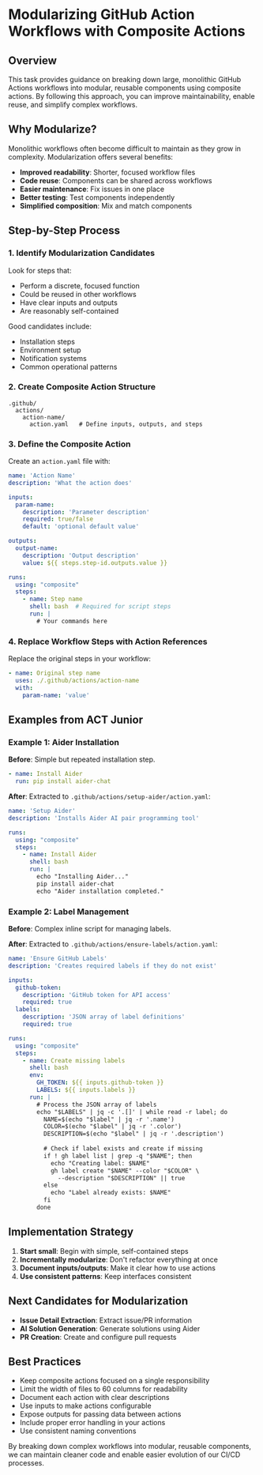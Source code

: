 # Modularizing GitHub Action Workflows with Composite Actions

## Overview

This task provides guidance on breaking down large, monolithic 
GitHub Actions workflows into modular, reusable components using
composite actions. By following this approach, you can improve
maintainability, enable reuse, and simplify complex workflows.

## Why Modularize?

Monolithic workflows often become difficult to maintain as they
grow in complexity. Modularization offers several benefits:

- **Improved readability**: Shorter, focused workflow files
- **Code reuse**: Components can be shared across workflows
- **Easier maintenance**: Fix issues in one place
- **Better testing**: Test components independently
- **Simplified composition**: Mix and match components

## Step-by-Step Process

### 1. Identify Modularization Candidates

Look for steps that:
- Perform a discrete, focused function
- Could be reused in other workflows
- Have clear inputs and outputs
- Are reasonably self-contained

Good candidates include:
- Installation steps
- Environment setup
- Notification systems
- Common operational patterns

### 2. Create Composite Action Structure

```
.github/
  actions/
    action-name/
      action.yaml   # Define inputs, outputs, and steps
```

### 3. Define the Composite Action

Create an `action.yaml` file with:

```yaml
name: 'Action Name'
description: 'What the action does'

inputs:
  param-name:
    description: 'Parameter description'
    required: true/false
    default: 'optional default value'

outputs:
  output-name:
    description: 'Output description'
    value: ${{ steps.step-id.outputs.value }}

runs:
  using: "composite"
  steps:
    - name: Step name
      shell: bash  # Required for script steps
      run: |
        # Your commands here
```

### 4. Replace Workflow Steps with Action References

Replace the original steps in your workflow:

```yaml
- name: Original step name
  uses: ./.github/actions/action-name
  with:
    param-name: 'value'
```

## Examples from ACT Junior

### Example 1: Aider Installation

**Before**: Simple but repeated installation step.

```yaml
- name: Install Aider
  run: pip install aider-chat
```

**After**: Extracted to `.github/actions/setup-aider/action.yaml`:

```yaml
name: 'Setup Aider'
description: 'Installs Aider AI pair programming tool'

runs:
  using: "composite"
  steps:
    - name: Install Aider
      shell: bash
      run: |
        echo "Installing Aider..."
        pip install aider-chat
        echo "Aider installation completed."
```

### Example 2: Label Management

**Before**: Complex inline script for managing labels.

**After**: Extracted to `.github/actions/ensure-labels/action.yaml`:

```yaml
name: 'Ensure GitHub Labels'
description: 'Creates required labels if they do not exist'

inputs:
  github-token:
    description: 'GitHub token for API access'
    required: true
  labels:
    description: 'JSON array of label definitions'
    required: true

runs:
  using: "composite"
  steps:
    - name: Create missing labels
      shell: bash
      env:
        GH_TOKEN: ${{ inputs.github-token }}
        LABELS: ${{ inputs.labels }}
      run: |
        # Process the JSON array of labels
        echo "$LABELS" | jq -c '.[]' | while read -r label; do
          NAME=$(echo "$label" | jq -r '.name')
          COLOR=$(echo "$label" | jq -r '.color')
          DESCRIPTION=$(echo "$label" | jq -r '.description')
          
          # Check if label exists and create if missing
          if ! gh label list | grep -q "$NAME"; then
            echo "Creating label: $NAME"
            gh label create "$NAME" --color "$COLOR" \
              --description "$DESCRIPTION" || true
          else
            echo "Label already exists: $NAME"
          fi
        done
```

## Implementation Strategy

1. **Start small**: Begin with simple, self-contained steps
2. **Incrementally modularize**: Don't refactor everything at once
3. **Document inputs/outputs**: Make it clear how to use actions
4. **Use consistent patterns**: Keep interfaces consistent

## Next Candidates for Modularization

- **Issue Detail Extraction**: Extract issue/PR information
- **AI Solution Generation**: Generate solutions using Aider
- **PR Creation**: Create and configure pull requests

## Best Practices

- Keep composite actions focused on a single responsibility
- Limit the width of files to 60 columns for readability
- Document each action with clear descriptions
- Use inputs to make actions configurable
- Expose outputs for passing data between actions
- Include proper error handling in your actions
- Use consistent naming conventions

By breaking down complex workflows into modular, reusable
components, we can maintain cleaner code and enable easier
evolution of our CI/CD processes. 